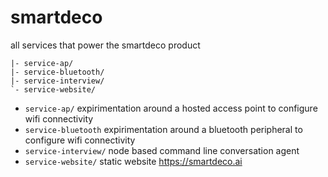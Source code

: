 # smartdeco

all services that power the smartdeco product

```
|- service-ap/
|- service-bluetooth/
|- service-interview/
`- service-website/
```

* `service-ap/` expirimentation around a hosted access point to configure wifi connectivity
* `service-bluetooth` expirimentation around a bluetooth peripheral to configure wifi connectivity
* `service-interview/` node based command line conversation agent
* `service-website/`  static website https://smartdeco.ai
